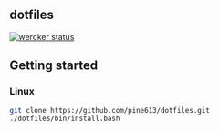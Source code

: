 dotfiles
--------

[![wercker status](https://app.wercker.com/status/0f3a3fac65929edc8fd6e53818d5aba6/m "wercker status")](https://app.wercker.com/project/bykey/0f3a3fac65929edc8fd6e53818d5aba6)

## Getting started
### Linux

```sh
git clone https://github.com/pine613/dotfiles.git
./dotfiles/bin/install.bash
```


